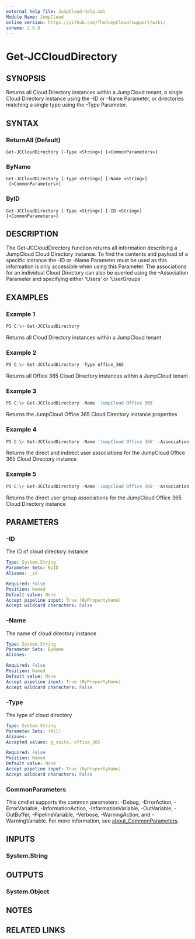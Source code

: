 ```yaml
---
external help file: JumpCloud-help.xml
Module Name: JumpCloud
online version: https://github.com/TheJumpCloud/support/wiki/
schema: 2.0.0
---
```


# Get-JCCloudDirectory

## SYNOPSIS
Returns all Cloud Directory instances within a JumpCloud tenant, a single Cloud Directory instance using the -ID or -Name Parameter, or directories matching a single type using the -Type Parameter.

## SYNTAX

### ReturnAll (Default)
```
Get-JCCloudDirectory [-Type <String>] [<CommonParameters>]
```

### ByName
```
Get-JCCloudDirectory [-Type <String>] [-Name <String>]
 [<CommonParameters>]
```

### ByID
```
Get-JCCloudDirectory [-Type <String>] [-ID <String>] [<CommonParameters>]
```

## DESCRIPTION
The Get-JCCloudDirectory function returns all information describing a JumpCloud Cloud Directory instance. To find the contents and payload of a specific instance the -ID or -Name Parameter must be used as this information is only accessible when using this Parameter. The associations for an individual Cloud Directory can also be queried using the -Association Parameter and specifying either 'Users' or 'UserGroups'

## EXAMPLES

### Example 1
```powershell
PS C:\> Get-JCCloudDirectory
```

Returns all Cloud Directory instances within a JumpCloud tenant

### Example 2
```powershell
PS C:\> Get-JCCloudDirectory -Type office_365
```

Returns all Office 365 Cloud Directory instances within a JumpCloud tenant

### Example 3
```powershell
PS C:\> Get-JCCloudDirectory -Name 'JumpCloud Office 365'
```

Returns the JumpCloud Office 365 Cloud Directory instance properties

### Example 4
```powershell
PS C:\> Get-JCCloudDirectory -Name 'JumpCloud Office 365' -Association Users
```

Returns the direct and indirect user associations for the JumpCloud Office 365 Cloud Directory instance

### Example 5
```powershell
PS C:\> Get-JCCloudDirectory -Name 'JumpCloud Office 365' -Association UserGroups
```

Returns the direct user group associations for the JumpCloud Office 365 Cloud Directory instance

## PARAMETERS

### -ID
The ID of cloud directory instance

```yaml
Type: System.String
Parameter Sets: ByID
Aliases: _id

Required: False
Position: Named
Default value: None
Accept pipeline input: True (ByPropertyName)
Accept wildcard characters: False
```

### -Name
The name of cloud directory instance

```yaml
Type: System.String
Parameter Sets: ByName
Aliases:

Required: False
Position: Named
Default value: None
Accept pipeline input: True (ByPropertyName)
Accept wildcard characters: False
```

### -Type
The type of cloud directory

```yaml
Type: System.String
Parameter Sets: (All)
Aliases:
Accepted values: g_suite, office_365

Required: False
Position: Named
Default value: None
Accept pipeline input: True (ByPropertyName)
Accept wildcard characters: False
```

### CommonParameters
This cmdlet supports the common parameters: -Debug, -ErrorAction, -ErrorVariable, -InformationAction, -InformationVariable, -OutVariable, -OutBuffer, -PipelineVariable, -Verbose, -WarningAction, and -WarningVariable. For more information, see [about_CommonParameters](http://go.microsoft.com/fwlink/?LinkID=113216).

## INPUTS

### System.String
## OUTPUTS

### System.Object
## NOTES

## RELATED LINKS
